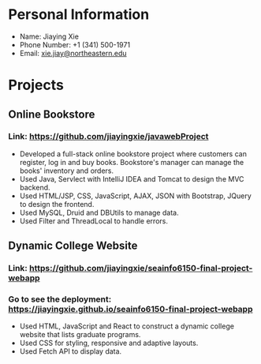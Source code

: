 # Personal Information
+ Name: Jiaying Xie
+ Phone Number: +1 (341) 500-1971
+ Email: xie.jiay@northeastern.edu

# Projects

## Online Bookstore
### Link: https://github.com/jiayingxie/javawebProject
+ Developed a full-stack online bookstore project where customers can register, log in and buy books. Bookstore's manager can manage the books' inventory and orders.
+ Used Java, Servlect with IntelliJ IDEA and Tomcat to design the MVC backend.
+ Used HTML/JSP, CSS, JavaScript, AJAX, JSON with Bootstrap, JQuery to design the frontend.
+ Used MySQL, Druid and DBUtils to manage data. 
+ Used Filter and ThreadLocal to handle errors.

## Dynamic College Website
### Link: https://github.com/jiayingxie/seainfo6150-final-project-webapp
### Go to see the deployment: https://jiayingxie.github.io/seainfo6150-final-project-webapp
+ Used HTML, JavaScript and React to construct a dynamic college website that lists graduate programs.
+ Used CSS for styling, responsive and adaptive layouts.
+ Used Fetch API to display data.

